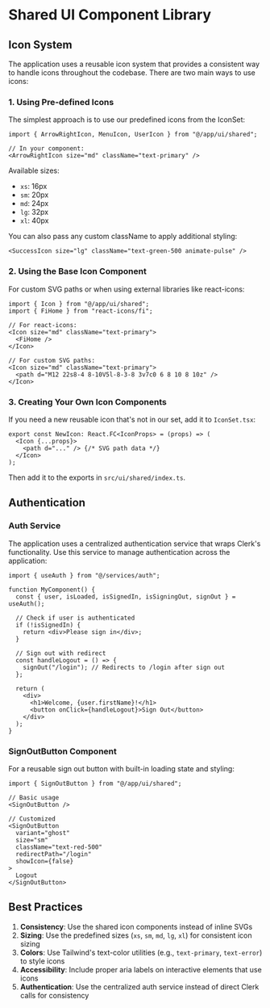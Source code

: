 # Shared UI Component Library

## Icon System

The application uses a reusable icon system that provides a consistent way to handle icons throughout the codebase. There are two main ways to use icons:

### 1. Using Pre-defined Icons

The simplest approach is to use our predefined icons from the IconSet:

```tsx
import { ArrowRightIcon, MenuIcon, UserIcon } from "@/app/ui/shared";

// In your component:
<ArrowRightIcon size="md" className="text-primary" />
```

Available sizes:
- `xs`: 16px
- `sm`: 20px
- `md`: 24px
- `lg`: 32px
- `xl`: 40px

You can also pass any custom className to apply additional styling:

```tsx
<SuccessIcon size="lg" className="text-green-500 animate-pulse" />
```

### 2. Using the Base Icon Component

For custom SVG paths or when using external libraries like react-icons:

```tsx
import { Icon } from "@/app/ui/shared";
import { FiHome } from "react-icons/fi";

// For react-icons:
<Icon size="md" className="text-primary">
  <FiHome />
</Icon>

// For custom SVG paths:
<Icon size="md" className="text-primary">
  <path d="M12 22s8-4 8-10V5l-8-3-8 3v7c0 6 8 10 8 10z" />
</Icon>
```

### 3. Creating Your Own Icon Components

If you need a new reusable icon that's not in our set, add it to `IconSet.tsx`:

```tsx
export const NewIcon: React.FC<IconProps> = (props) => (
  <Icon {...props}>
    <path d="..." /> {/* SVG path data */}
  </Icon>
);
```

Then add it to the exports in `src/ui/shared/index.ts`.

## Authentication

### Auth Service

The application uses a centralized authentication service that wraps Clerk's functionality. Use this service to manage authentication across the application:

```tsx
import { useAuth } from "@/services/auth";

function MyComponent() {
  const { user, isLoaded, isSignedIn, isSigningOut, signOut } = useAuth();

  // Check if user is authenticated
  if (!isSignedIn) {
    return <div>Please sign in</div>;
  }

  // Sign out with redirect
  const handleLogout = () => {
    signOut("/login"); // Redirects to /login after sign out
  };

  return (
    <div>
      <h1>Welcome, {user.firstName}!</h1>
      <button onClick={handleLogout}>Sign Out</button>
    </div>
  );
}
```

### SignOutButton Component

For a reusable sign out button with built-in loading state and styling:

```tsx
import { SignOutButton } from "@/app/ui/shared";

// Basic usage
<SignOutButton />

// Customized
<SignOutButton 
  variant="ghost" 
  size="sm" 
  className="text-red-500" 
  redirectPath="/login"
  showIcon={false}
>
  Logout
</SignOutButton>
```

## Best Practices

1. **Consistency**: Use the shared icon components instead of inline SVGs
2. **Sizing**: Use the predefined sizes (`xs`, `sm`, `md`, `lg`, `xl`) for consistent icon sizing
3. **Colors**: Use Tailwind's text-color utilities (e.g., `text-primary`, `text-error`) to style icons
4. **Accessibility**: Include proper aria labels on interactive elements that use icons
5. **Authentication**: Use the centralized auth service instead of direct Clerk calls for consistency 